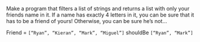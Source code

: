 Make a program that filters a list of strings and returns a list with only your friends name in it. If a name has exactly 4 letters in it, you can be sure that it has to be a friend of yours! Otherwise, you can be sure he’s not…

Friend = `[“Ryan”, “Kieran”, “Mark”, “Miguel”]`  shouldBe `[“Ryan”, “Mark”]`

